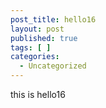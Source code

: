 ```yaml
---
post_title: hello16
layout: post
published: true
tags: [ ]
categories:
  - Uncategorized
---
```

this is hello16
